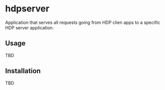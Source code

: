 # hdpserver

Application that serves all requests going from HDP clien apps
to a specific HDP server application.

## Usage

TBD

## Installation 

TBD
